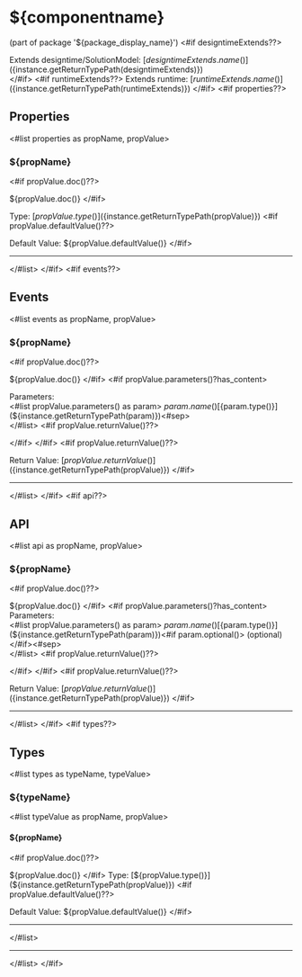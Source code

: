 # ${componentname}
(part of package '${package_display_name}')
<#if designtimeExtends??>

Extends designtime/SolutionModel: [${designtimeExtends.name()}](${instance.getReturnTypePath(designtimeExtends)})\
</#if>
<#if runtimeExtends??>
Extends runtime: [${runtimeExtends.name()}](${instance.getReturnTypePath(runtimeExtends)})
</#if>
<#if properties??>

## Properties
<#list properties as propName, propValue>

### ${propName}
<#if propValue.doc()??>

${propValue.doc()}
</#if>

Type: [${propValue.type()}](${instance.getReturnTypePath(propValue)})
<#if propValue.defaultValue()??>

Default Value: ${propValue.defaultValue()}
</#if>

***
</#list>
</#if>
<#if events??>

## Events
<#list events as propName, propValue>

### ${propName}
<#if propValue.doc()??>

${propValue.doc()}
</#if>
<#if propValue.parameters()?has_content>

Parameters:\
<#list propValue.parameters() as param> 
${param.name()} [${param.type()}](${instance.getReturnTypePath(param)})<#sep>\
</#list>
<#if propValue.returnValue()??>

</#if>
</#if>
<#if propValue.returnValue()??>

Return Value: [${propValue.returnValue()}](${instance.getReturnTypePath(propValue)})
 </#if>
 
 ***
 </#list>
</#if>
<#if api??>

## API
<#list api as propName, propValue>

### ${propName}
<#if propValue.doc()??>

${propValue.doc()}
</#if>
<#if propValue.parameters()?has_content>
Parameters:\
<#list propValue.parameters() as param> 
${param.name()} [${param.type()}](${instance.getReturnTypePath(param)})<#if param.optional()> (optional)</#if><#sep>\
</#list>
<#if propValue.returnValue()??>

</#if>
</#if>
<#if propValue.returnValue()??>

Return Value: [${propValue.returnValue()}](${instance.getReturnTypePath(propValue)})
 </#if>
 
 ***
 </#list>
</#if>
<#if types??>

## Types
<#list types as typeName, typeValue>

### ${typeName}

<#list typeValue as propName, propValue>

####  ${propName}
<#if propValue.doc()??>

${propValue.doc()}
</#if>
Type:  [${propValue.type()}](${instance.getReturnTypePath(propValue)})
<#if propValue.defaultValue()??>

Default Value: ${propValue.defaultValue()}
</#if>

***
</#list>

 ***
 </#list>
</#if>